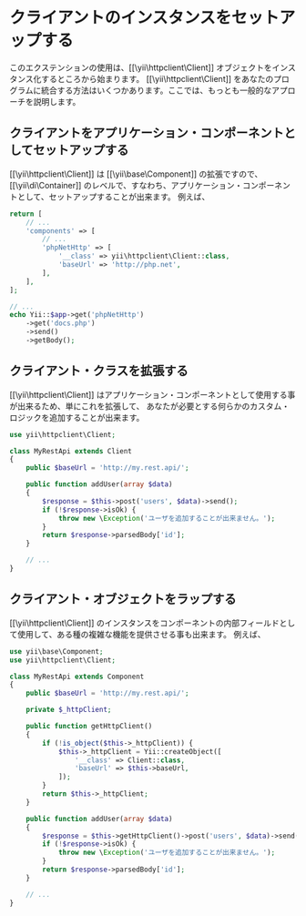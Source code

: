 クライアントのインスタンスをセットアップする
============================================

このエクステンションの使用は、[[\yii\httpclient\Client]] オブジェクトをインスタンス化するところから始まります。
[[\yii\httpclient\Client]] をあなたのプログラムに統合する方法はいくつかあります。ここでは、もっとも一般的なアプローチを説明します。


## クライアントをアプリケーション・コンポーネントとしてセットアップする

[[\yii\httpclient\Client]] は [[\yii\base\Component]] の拡張ですので、[[\yii\di\Container]] のレベルで、すなわち、アプリケーション・コンポーネントとして、セットアップすることが出来ます。
例えば、

```php
return [
    // ...
    'components' => [
        // ...
        'phpNetHttp' => [
            '__class' => yii\httpclient\Client::class,
            'baseUrl' => 'http://php.net',
        ],
    ],
];

// ...
echo Yii::$app->get('phpNetHttp')
    ->get('docs.php')
    ->send()
    ->getBody();
```


## クライアント・クラスを拡張する

[[\yii\httpclient\Client]] はアプリケーション・コンポーネントとして使用する事が出来るため、単にこれを拡張して、
あなたが必要とする何らかのカスタム・ロジックを追加することが出来ます。

```php
use yii\httpclient\Client;

class MyRestApi extends Client
{
    public $baseUrl = 'http://my.rest.api/';

    public function addUser(array $data)
    {
        $response = $this->post('users', $data)->send();
        if (!$response->isOk) {
            throw new \Exception('ユーザを追加することが出来ません。');
        }
        return $response->parsedBody['id'];
    }

    // ...
}
```


## クライアント・オブジェクトをラップする

[[\yii\httpclient\Client]] のインスタンスをコンポーネントの内部フィールドとして使用して、ある種の複雑な機能を提供させる事も出来ます。
例えば、

```php
use yii\base\Component;
use yii\httpclient\Client;

class MyRestApi extends Component
{
    public $baseUrl = 'http://my.rest.api/';

    private $_httpClient;

    public function getHttpClient()
    {
        if (!is_object($this->_httpClient)) {
            $this->_httpClient = Yii::createObject([
                '__class' => Client::class,
                'baseUrl' => $this->baseUrl,
            ]);
        }
        return $this->_httpClient;
    }

    public function addUser(array $data)
    {
        $response = $this->getHttpClient()->post('users', $data)->send();
        if (!$response->isOk) {
            throw new \Exception('ユーザを追加することが出来ません。');
        }
        return $response->parsedBody['id'];
    }

    // ...
}
```
